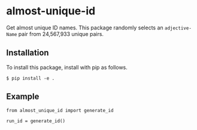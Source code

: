 # almost-unique-id
Get almost unique ID names. This package randomly selects an `adjective-Name` pair from 24,567,933 unique pairs.

## Installation  
To install this package, install with pip as follows.

```
$ pip install -e .
```

## Example

```
from almost_unique_id import generate_id

run_id = generate_id()
```
